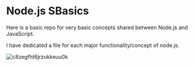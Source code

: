 # Node.js SBasics

Here is a basic repo for very basic concepts shared between Node.js and JavaScript.

I have dedicated a file for each major functionality/concept of node.js. 

 ![c8zegfht6jrzukkeuu0k](https://user-images.githubusercontent.com/18631688/104216585-404a1300-5408-11eb-9a1a-565d14865585.png)

